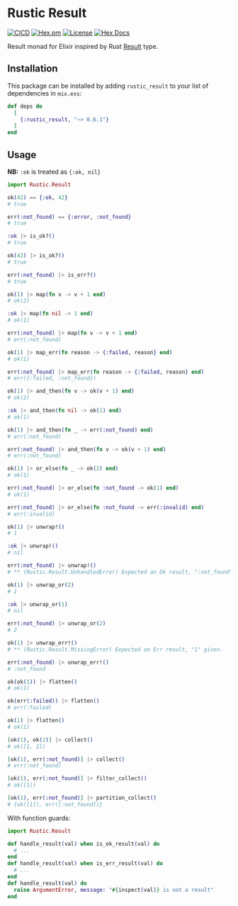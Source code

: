 # Rustic Result

[![CICD](https://github.com/linkdd/rustic_result/actions/workflows/test-suite.yml/badge.svg)](https://github.com/linkdd/rustic_result)
[![Hex.pm](http://img.shields.io/hexpm/v/rustic_result.svg?style=flat)](https://hex.pm/packages/rustic_result)
[![License](https://img.shields.io/hexpm/l/rustic_result)](https://github.com/linkdd/rustic_result/blob/main/LICENSE.txt)
[![Hex Docs](https://img.shields.io/badge/hex-docs-lightgreen.svg)](https://hexdocs.pm/rustic_result/)

Result monad for Elixir inspired by Rust
[Result](https://doc.rust-lang.org/std/result/) type.

## Installation

This package can be installed by adding `rustic_result` to your list of
dependencies in `mix.exs`:

```elixir
def deps do
  [
    {:rustic_result, "~> 0.6.1"}
  ]
end
```

## Usage

**NB:** `:ok` is treated as `{:ok, nil}`

```elixir
import Rustic.Result

ok(42) == {:ok, 42}
# true

err(:not_found) == {:error, :not_found}
# true

:ok |> is_ok?()
# true

ok(42) |> is_ok?()
# true

err(:not_found) |> is_err?()
# true

ok(1) |> map(fn v -> v + 1 end)
# ok(2)

:ok |> map(fn nil -> 1 end)
# ok(1)

err(:not_found) |> map(fn v -> v + 1 end)
# err(:not_found)

ok(1) |> map_err(fn reason -> {:failed, reason} end)
# ok(1)

err(:not_found) |> map_err(fn reason -> {:failed, reason} end)
# err({:failed, :not_found})

ok(1) |> and_then(fn v -> ok(v + 1) end)
# ok(2)

:ok |> and_then(fn nil -> ok(1) end)
# ok(1)

ok(1) |> and_then(fn _ -> err(:not_found) end)
# err(:not_found)

err(:not_found) |> and_then(fn v -> ok(v + 1) end)
# err(:not_found)

ok(1) |> or_else(fn _ -> ok(2) end)
# ok(1)

err(:not_found) |> or_else(fn :not_found -> ok(1) end)
# ok(1)

err(:not_found) |> or_else(fn :not_found -> err(:invalid) end)
# err(:invalid)

ok(1) |> unwrap!()
# 1

:ok |> unwrap!()
# nil

err(:not_found) |> unwrap!()
# ** (Rustic.Result.UnhandledError) Expected an Ok result, ":not_found" given.

ok(1) |> unwrap_or(2)
# 1

:ok |> unwrap_or(1)
# nil

err(:not_found) |> unwrap_or(2)
# 2

ok(1) |> unwrap_err!()
# ** (Rustic.Result.MissingError) Expected an Err result, "1" given.

err(:not_found) |> unwrap_err!()
# :not_found

ok(ok(1)) |> flatten()
# ok(1)

ok(err(:failed)) |> flatten()
# err(:failed)

ok(1) |> flatten()
# ok(1)

[ok(1), ok(2)] |> collect()
# ok([1, 2])

[ok(1), err(:not_found)] |> collect()
# err(:not_found)

[ok(1), err(:not_found)] |> filter_collect()
# ok([1])

[ok(1), err(:not_found)] |> partition_collect()
# {ok([1]), err([:not_found])}
```

With function guards:

```elixir
import Rustic.Result

def handle_result(val) when is_ok_result(val) do
  # ...
end
def handle_result(val) when is_err_result(val) do
  # ...
end
def handle_result(val) do
  raise ArgumentError, message: "#{inspect(val)} is not a result"
end
```
